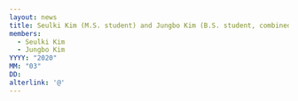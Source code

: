 ```yaml
---
layout: news
title: Seulki Kim (M.S. student) and Jungbo Kim (B.S. student, combined undergraduate-graduate program) joined.
members:
  - Seulki Kim
  - Jungbo Kim
YYYY: "2020"
MM: "03"
DD: 
alterlink: '@'
---
```

